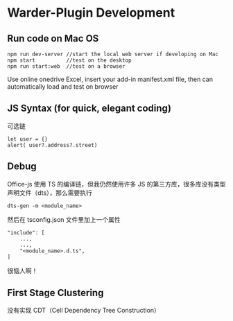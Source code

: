 # Warder-Plugin Development

## Run code on Mac OS

    npm run dev-server //start the local web server if developing on Mac
    npm start          //test on the desktop
    npm run start:web  //test on a browser

Use online onedrive Excel, insert your add-in manifest.xml file, then can automatically load and test on browser

## JS Syntax (for quick, elegant coding)

可选链

    let user = {}
    alert( user?.address?.street)

## Debug

Office-js 使用 TS 的编译链，但我仍然使用许多 JS 的第三方库，很多库没有类型声明文件（dts），那么需要执行

    dts-gen -m <module_name>

然后在 tsconfig.json 文件里加上一个属性

    "include": [
        ...,
        ...,
        "<module_name>.d.ts",
    ]

很恼人啊！

## First Stage Clustering

没有实现 CDT（Cell Dependency Tree Construction）